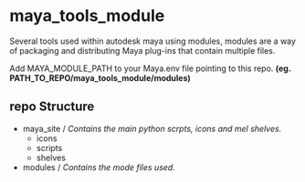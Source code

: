 # maya_tools_module

Several tools used within autodesk maya using modules, modules are a way of packaging and distributing Maya plug-ins that contain multiple files.

Add MAYA_MODULE_PATH to your Maya.env file pointing to this repo.
**(eg. PATH_TO_REPO/maya_tools_module/modules)**

## repo Structure

- maya_site / *Contains the main python scrpts, icons and mel shelves.*
  - icons
  - scripts
  - shelves
- modules / *Contains the mode files used.*
